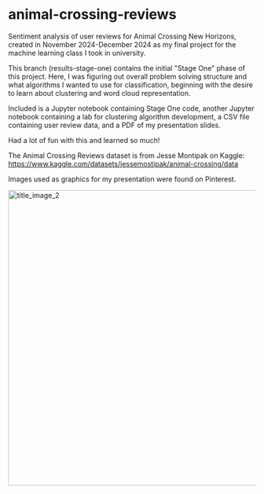# animal-crossing-reviews
Sentiment analysis of user reviews for Animal Crossing New Horizons, created in November 2024-December 2024 as my final project for the machine learning class I took in university.

This branch (results-stage-one) contains the initial "Stage One" phase of this project. Here, I was figuring out overall problem solving structure and what algorithms I wanted to use for classification, beginning with the desire to learn about clustering and word cloud representation.

Included is a Jupyter notebook containing Stage One code, another Jupyter notebook containing a lab for clustering algorithm development, a CSV file containing user review data, and a PDF of my presentation slides.

Had a lot of fun with this and learned so much!

The Animal Crossing Reviews dataset is from Jesse Montipak on Kaggle: https://www.kaggle.com/datasets/jessemostipak/animal-crossing/data

Images used as graphics for my presentation were found on Pinterest.

<img width="1068" height="602" alt="title_image_2" src="https://github.com/user-attachments/assets/caf4311b-51d5-4277-b828-020a0f93d546" />
